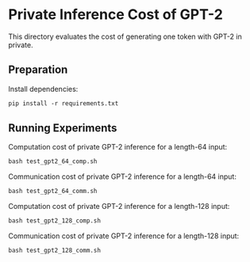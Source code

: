 # Private Inference Cost of GPT-2
This directory evaluates the cost of generating one token with GPT-2 in private.
## Preparation
Install dependencies:
```bash
pip install -r requirements.txt
```
## Running Experiments
Computation cost of private GPT-2 inference for a length-64 input:
```bash
bash test_gpt2_64_comp.sh
```
Communication cost of private GPT-2 inference for a length-64 input:
```bash
bash test_gpt2_64_comm.sh
```
Computation cost of private GPT-2 inference for a length-128 input:
```bash
bash test_gpt2_128_comp.sh
```
Communication cost of private GPT-2 inference for a length-128 input:
```bash
bash test_gpt2_128_comm.sh
```
